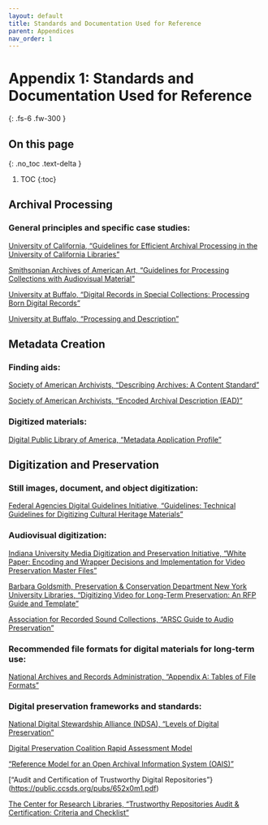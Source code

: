 ```yaml
---
layout: default
title: Standards and Documentation Used for Reference
parent: Appendices
nav_order: 1
---
```


# Appendix 1: Standards and Documentation Used for Reference
{: .fs-6 .fw-300 }

## On this page
{: .no_toc .text-delta }

1. TOC
{:toc}

## Archival Processing 

### General principles and specific case studies:  

[University of California, “Guidelines for Efficient Archival Processing in the University of California Libraries”](https://libraries.universityofcalifornia.edu/groups/files/hosc/docs/_Efficient_Archival_Processing_Guidelines_v3-1.pdf)  

[Smithsonian Archives of American Art, “Guidelines for Processing Collections with Audiovisual Material”](https://www.aaa.si.edu/documentation/guidelines-for-processing-collections-with-audiovisual-material)  

[University at Buffalo, “Digital Records in Special Collections: Processing Born Digital Records”](https://research.lib.buffalo.edu/digitalpreservation/processing) 

[University at Buffalo, “Processing and Description”](https://research.lib.buffalo.edu/processing/proc)

## Metadata Creation 

### Finding aids: 

[Society of American Archivists, “Describing Archives: A Content Standard”](https://saa-ts-dacs.github.io/) 

[Society of American Archivists, “Encoded Archival Description (EAD)”](https://www2.archivists.org/groups/technical-subcommittee-on-encoded-archival-standards-ts-eas/encoded-archival-description-ead)  

### Digitized materials:  
[Digital Public Library of America, “Metadata Application Profile”](https://pro.dp.la/hubs/metadata-application-profile)  

## Digitization and Preservation 

### Still images, document, and object digitization: 

[Federal Agencies Digital Guidelines Initiative, “Guidelines: Technical Guidelines for Digitizing Cultural Heritage Materials”](http://www.digitizationguidelines.gov/guidelines/digitize-technical.html) 

### Audiovisual digitization: 

[Indiana University Media Digitization and Preservation Initiative, “White Paper: Encoding and Wrapper Decisions and Implementation for Video Preservation Master Files”](https://mdpi.iu.edu/doc/MDPIwhitepaperrev.pdf)  

[Barbara Goldsmith, Preservation & Conservation Department New York University Libraries, “Digitizing Video for Long-Term Preservation: An RFP Guide and Template”](https://guides.nyu.edu/ld.php?content_id=24817650) 

[Association for Recorded Sound Collections, “ARSC Guide to Audio Preservation”](https://www.clir.org/wp-content/uploads/sites/6/pub164.pdf)  

### Recommended file formats for digital materials for long-term use: 

[National Archives and Records Administration, “Appendix A: Tables of File Formats”](https://www.archives.gov/records-mgmt/policy/transfer-guidance-tables.html) 

### Digital preservation frameworks and standards: 

[National Digital Stewardship Alliance (NDSA), “Levels of Digital Preservation”](https://ndsa.org/publications/levels-of-digital-preservation/)  

[Digital Preservation Coalition Rapid Assessment Model](https://www.dpconline.org/digipres/dpc-ram)  

[“Reference Model for an Open Archival Information System (OAIS)”](https://public.ccsds.org/pubs/650x0m2.pdf)  

[“Audit and Certification of Trustworthy Digital Repositories”}(https://public.ccsds.org/pubs/652x0m1.pdf)

[The Center for Research Libraries, “Trustworthy Repositories Audit & Certification: Criteria and Checklist”](https://www.crl.edu/sites/default/files/d6/attachments/pages/trac_0.pdf) 